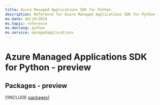 ```yaml
---
title: Azure Managed Applications SDK for Python
description: Reference for Azure Managed Applications SDK for Python
ms.date: 04/19/2024
ms.topic: reference
ms.devlang: python
ms.service: managedapplications
---
```

# Azure Managed Applications SDK for Python - preview
## Packages - preview
[!INCLUDE [packages](managed-applications-index.md)]
